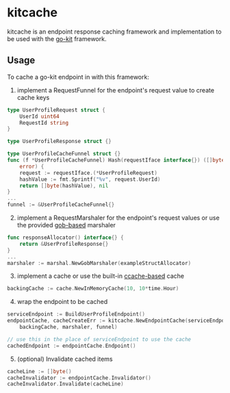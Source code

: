 # kitcache

kitcache is an endpoint response caching framework and implementation to be used
with the [go-kit](https://github.com/go-kit/kit) framework.

## Usage

To cache a go-kit endpoint in with this framework:
1. implement a RequestFunnel for the endpoint's request value to create cache
keys
```go
type UserProfileRequest struct {
	UserId uint64
	RequestId string
}

type UserProfileResponse struct {}

type UserProfileCacheFunnel struct {}
func (f *UserProfileCacheFunnel) Hash(requestIface interface{}) ([]byte,
	error) {
	request := requestIface.(*UserProfileRequest)
	hashValue := fmt.Sprintf("%v", request.UserId)
	return []byte(hashValue), nil
}
...
funnel := &UserProfileCacheFunnel{}
```
2. implement a RequestMarshaler for the endpoint's request values or use the
provided [gob-based](https://golang.org/pkg/encoding/gob) marshaler
```go
func responseAllocator() interface{} {
	return &UserProfileResponse{}
}
...
marshaler := marshal.NewGobMarshaler(exampleStructAllocator)
```
3. implement a cache or use the built-in
[ccache-based](https://github.com/karlseguin/ccache) cache
```go
backingCache := cache.NewInMemoryCache(10, 10*time.Hour)
```
4. wrap the endpoint to be cached
```go
serviceEndpoint := BuildUserProfileEndpoint()
endpointCache, cacheCreateErr := kitcache.NewEndpointCache(serviceEndpoint,
	backingCache, marshaler, funnel)

// use this in the place of serviceEndpoint to use the cache
cachedEndpoint := endpointCache.Endpoint()
```
5. (optional) Invalidate cached items
```go
cacheLine := []byte()
cacheInvalidator := endpointCache.Invalidator()
cacheInvalidator.Invalidate(cacheLine)
```
